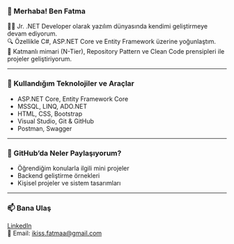 ### 👋 Merhaba! Ben Fatma

🧑‍💻 Jr. .NET Developer olarak yazılım dünyasında kendimi geliştirmeye devam ediyorum.  
🔍 Özellikle C#, ASP.NET Core ve Entity Framework üzerine yoğunlaştım.  
🧱 Katmanlı mimari (N-Tier), Repository Pattern ve Clean Code prensipleri ile projeler geliştiriyorum.

---

### 🚀 Kullandığım Teknolojiler ve Araçlar

- ASP.NET Core, Entity Framework Core
- MSSQL, LINQ, ADO.NET
- HTML, CSS, Bootstrap
- Visual Studio, Git & GitHub
- Postman, Swagger

---

### 📂 GitHub’da Neler Paylaşıyorum?

- Öğrendiğim konularla ilgili mini projeler
- Backend geliştirme örnekleri
- Kişisel projeler ve sistem tasarımları

---

### 📫 Bana Ulaş

[LinkedIn](https://www.linkedin.com/in/fatma-ikis/)  
📧 Email: ikiss.fatmaa@gmail.com

